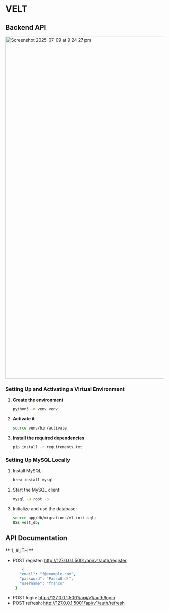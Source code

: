 # VELT
## Backend API
<img width="1085" alt="Screenshot 2025-07-09 at 9 24 27 pm" src="https://github.com/user-attachments/assets/35f54ee0-6620-47a4-99e4-eea88baa00c6" />

### Setting Up and Activating a Virtual Environment

1. **Create the environment**  
    ```bash
    python3 -m venv venv
    ```

2. **Activate it**  
    ```bash
    source venv/bin/activate
    ```

3. **Install the required dependencies**  
    ```bash
    pip install -r requirements.txt
    ```
    
### Setting Up MySQL Locally
1. Install MySQL:
   ```bash
   brew install mysql
   ```
2. Start the MySQL client:
   ```bash
   mysql -u root -p
   ```
3. Initialize and use the database:
   ```bash
   source app/db/migrations/v1_init.sql;
   USE velt_db;
   ```

## API Documentation
** 1. AUTH **
- POST register: http://127.0.0.1:5001/api/v1/auth/register
   ```bash
       {
      "email": "f@example.com",
      "password": "Passw0rd!",
      "username": "franco"
    }
   ```
- POST login: http://127.0.0.1:5001/api/v1/auth/login
- POST refresh: http://127.0.0.1:5001/api/v1/auth/refresh
